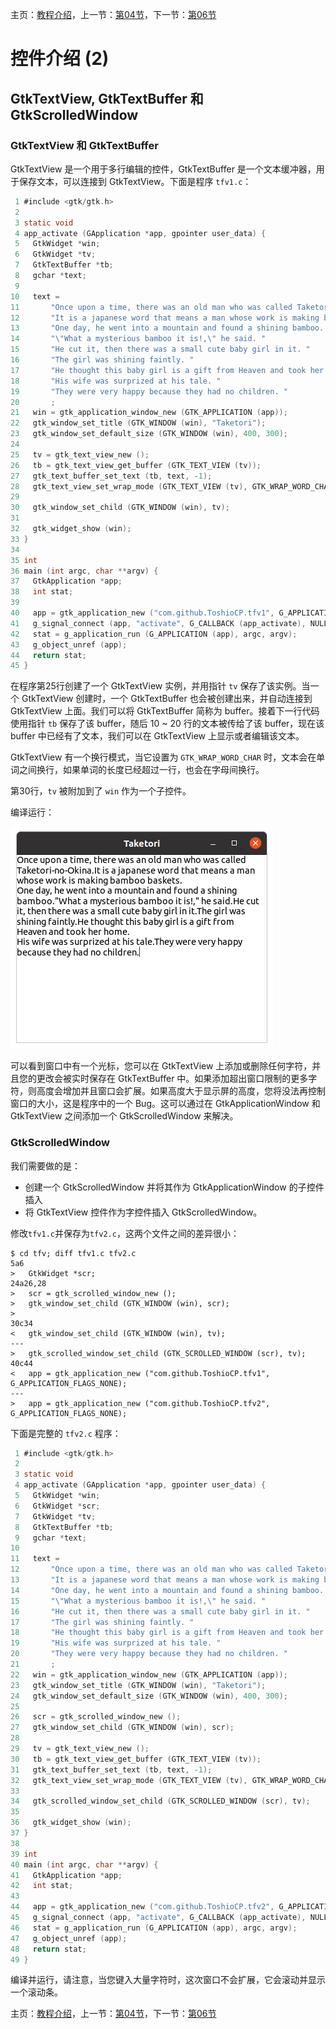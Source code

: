 主页：[教程介绍](../README.md)，上一节：[第04节](sec04.md)，下一节：[第06节](sec06.md)

# 控件介绍 (2)

## GtkTextView, GtkTextBuffer 和 GtkScrolledWindow

### GtkTextView 和 GtkTextBuffer

GtkTextView 是一个用于多行编辑的控件，GtkTextBuffer 是一个文本缓冲器，用于保存文本，可以连接到 GtkTextView。下面是程序 `tfv1.c`：

~~~C
 1 #include <gtk/gtk.h>
 2 
 3 static void
 4 app_activate (GApplication *app, gpointer user_data) {
 5   GtkWidget *win;
 6   GtkWidget *tv;
 7   GtkTextBuffer *tb;
 8   gchar *text;
 9 
10   text =
11       "Once upon a time, there was an old man who was called Taketori-no-Okina. "
12       "It is a japanese word that means a man whose work is making bamboo baskets.\n"
13       "One day, he went into a mountain and found a shining bamboo. "
14       "\"What a mysterious bamboo it is!,\" he said. "
15       "He cut it, then there was a small cute baby girl in it. "
16       "The girl was shining faintly. "
17       "He thought this baby girl is a gift from Heaven and took her home.\n"
18       "His wife was surprized at his tale. "
19       "They were very happy because they had no children. "
20       ;
21   win = gtk_application_window_new (GTK_APPLICATION (app));
22   gtk_window_set_title (GTK_WINDOW (win), "Taketori");
23   gtk_window_set_default_size (GTK_WINDOW (win), 400, 300);
24 
25   tv = gtk_text_view_new ();
26   tb = gtk_text_view_get_buffer (GTK_TEXT_VIEW (tv));
27   gtk_text_buffer_set_text (tb, text, -1);
28   gtk_text_view_set_wrap_mode (GTK_TEXT_VIEW (tv), GTK_WRAP_WORD_CHAR);
29 
30   gtk_window_set_child (GTK_WINDOW (win), tv);
31 
32   gtk_widget_show (win);
33 }
34 
35 int
36 main (int argc, char **argv) {
37   GtkApplication *app;
38   int stat;
39 
40   app = gtk_application_new ("com.github.ToshioCP.tfv1", G_APPLICATION_FLAGS_NONE);
41   g_signal_connect (app, "activate", G_CALLBACK (app_activate), NULL);
42   stat = g_application_run (G_APPLICATION (app), argc, argv);
43   g_object_unref (app);
44   return stat;
45 }
~~~

在程序第25行创建了一个 GtkTextView 实例，并用指针 `tv` 保存了该实例。当一个 GtkTextView 创建时，一个 GtkTextBuffer 也会被创建出来，并自动连接到 GtkTextView 上面。我们可以将 GtkTextBuffer 简称为 buffer。接着下一行代码使用指针 `tb` 保存了该 buffer，随后 10 ~ 20 行的文本被传给了该 buffer，现在该 buffer 中已经有了文本，我们可以在 GtkTextView 上显示或者编辑该文本。

GtkTextView 有一个换行模式，当它设置为 `GTK_WRAP_WORD_CHAR` 时，文本会在单词之间换行，如果单词的长度已经超过一行，也会在字母间换行。

第30行，`tv` 被附加到了 `win` 作为一个子控件。

编译运行：

![GtkTextView](image/screenshot_tfv1.png)

可以看到窗口中有一个光标，您可以在 GtkTextView 上添加或删除任何字符，并且您的更改会被实时保存在 GtkTextBuffer 中。如果添加超出窗口限制的更多字符，则高度会增加并且窗口会扩展。如果高度大于显示屏的高度，您将没法再控制窗口的大小，这是程序中的一个 Bug。这可以通过在 GtkApplicationWindow 和 GtkTextView 之间添加一个 GtkScrolledWindow 来解决。

### GtkScrolledWindow

我们需要做的是：

- 创建一个 GtkScrolledWindow 并将其作为 GtkApplicationWindow 的子控件插入
- 将 GtkTextView 控件作为字控件插入 GtkScrolledWindow。

修改`tfv1.c`并保存为`tfv2.c`，这两个文件之间的差异很小：

~~~
$ cd tfv; diff tfv1.c tfv2.c
5a6
>   GtkWidget *scr;
24a26,28
>   scr = gtk_scrolled_window_new ();
>   gtk_window_set_child (GTK_WINDOW (win), scr);
> 
30c34
<   gtk_window_set_child (GTK_WINDOW (win), tv);
---
>   gtk_scrolled_window_set_child (GTK_SCROLLED_WINDOW (scr), tv);
40c44
<   app = gtk_application_new ("com.github.ToshioCP.tfv1", G_APPLICATION_FLAGS_NONE);
---
>   app = gtk_application_new ("com.github.ToshioCP.tfv2", G_APPLICATION_FLAGS_NONE);
~~~

下面是完整的 `tfv2.c` 程序：

~~~C
 1 #include <gtk/gtk.h>
 2 
 3 static void
 4 app_activate (GApplication *app, gpointer user_data) {
 5   GtkWidget *win;
 6   GtkWidget *scr;
 7   GtkWidget *tv;
 8   GtkTextBuffer *tb;
 9   gchar *text;
10 
11   text =
12       "Once upon a time, there was an old man who was called Taketori-no-Okina. "
13       "It is a japanese word that means a man whose work is making bamboo baskets.\n"
14       "One day, he went into a mountain and found a shining bamboo. "
15       "\"What a mysterious bamboo it is!,\" he said. "
16       "He cut it, then there was a small cute baby girl in it. "
17       "The girl was shining faintly. "
18       "He thought this baby girl is a gift from Heaven and took her home.\n"
19       "His wife was surprized at his tale. "
20       "They were very happy because they had no children. "
21       ;
22   win = gtk_application_window_new (GTK_APPLICATION (app));
23   gtk_window_set_title (GTK_WINDOW (win), "Taketori");
24   gtk_window_set_default_size (GTK_WINDOW (win), 400, 300);
25 
26   scr = gtk_scrolled_window_new ();
27   gtk_window_set_child (GTK_WINDOW (win), scr);
28 
29   tv = gtk_text_view_new ();
30   tb = gtk_text_view_get_buffer (GTK_TEXT_VIEW (tv));
31   gtk_text_buffer_set_text (tb, text, -1);
32   gtk_text_view_set_wrap_mode (GTK_TEXT_VIEW (tv), GTK_WRAP_WORD_CHAR);
33 
34   gtk_scrolled_window_set_child (GTK_SCROLLED_WINDOW (scr), tv);
35 
36   gtk_widget_show (win);
37 }
38 
39 int
40 main (int argc, char **argv) {
41   GtkApplication *app;
42   int stat;
43 
44   app = gtk_application_new ("com.github.ToshioCP.tfv2", G_APPLICATION_FLAGS_NONE);
45   g_signal_connect (app, "activate", G_CALLBACK (app_activate), NULL);
46   stat = g_application_run (G_APPLICATION (app), argc, argv);
47   g_object_unref (app);
48   return stat;
49 }
~~~

编译并运行，请注意，当您键入大量字符时，这次窗口不会扩展，它会滚动并显示一个滚动条。

主页：[教程介绍](../README.md)，上一节：[第04节](sec04.md)，下一节：[第06节](sec06.md)
